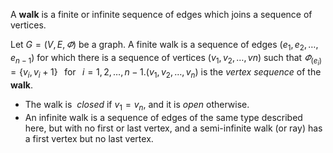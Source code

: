 A **walk** is a finite or infinite sequence of edges which joins a sequence of vertices.

Let $G = (V, E, \varPhi)$ be a graph. A finite walk is a sequence of edges $(e_1, e_2, \dots, e_{n − 1})$ for which there is a sequence of vertices $(v_1, v_2, …, v{n})$ such that $\varPhi_(e_i) = \{v_i, v_i + 1\}\;\;\; \text{for}\;\;\; i = 1, 2, \dots, n − 1$.$(v_1, v_2, \dots, v_n)$ is the _vertex sequence_ of the **walk**. 
- The walk is  _closed_ if $v_1 = v_n$, and it is _open_ otherwise. 
- An infinite walk is a sequence of edges of the same type described here, but with no first or last vertex, and a semi-infinite walk (or ray) has a first vertex but no last vertex.